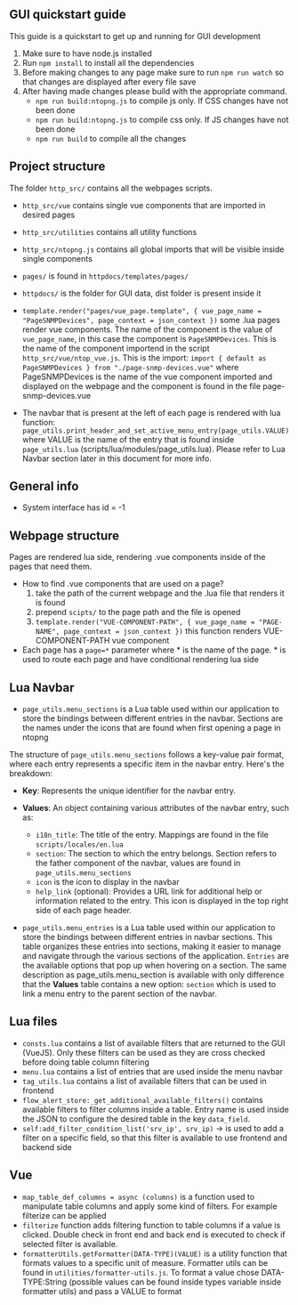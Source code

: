 ## GUI quickstart guide

This guide is a quickstart to get up and running for GUI development

1. Make sure to have node.js installed
2. Run `npm install` to install all the dependencies
3. Before making changes to any page make sure to run `npm run watch` so that changes are displayed after every file save
4. After having made changes please build with the appropriate command.
    - `npm run build:ntopng.js` to compile js only. If CSS changes have not been done
    - `npm run build:ntopng.js` to compile css only. If JS changes have not been done
    - `npm run build` to compile all the changes

## Project structure

The folder `http_src/` contains all the webpages scripts. 

- `http_src/vue` contains single vue components that are imported in desired pages
- `http_src/utilities` contains all utility functions 
- `http_src/ntopng.js` contains all global imports that will be visible inside single components
- `pages/` is found in `httpdocs/templates/pages/`
- `httpdocs/` is the folder for GUI data, dist folder is present inside it
- `template.render("pages/vue_page.template", { vue_page_name = "PageSNMPDevices", page_context = json_context })` some .lua pages render vue components. The name of the component is the value of `vue_page_name`, in this case the component is `PageSNMPDevices`. This is the name of the component importend in the script `http_src/vue/ntop_vue.js`. This is the import: `import { default as PageSNMPDevices } from "./page-snmp-devices.vue"` where PageSNMPDevices is the name of the vue component imported and displayed on the webpage and the component is found in the file page-snmp-devices.vue

- The navbar that is present at the left of each page is rendered with lua function: `page_utils.print_header_and_set_active_menu_entry(page_utils.VALUE)` where VALUE is the name of the entry that is found inside `page_utils.lua` (scripts/lua/modules/page_utils.lua). Please refer to Lua Navbar section later in this document for more info.

## General info

- System interface has id = -1

## Webpage structure

Pages are rendered lua side, rendering .vue components inside of the pages that need them.

- How to find .vue components that are used on a page?
    1. take the path of the current webpage and the .lua file that renders it is found
    2. prepend `scipts/` to the page path and the file is opened
    3. `template.render("VUE-COMPONENT-PATH", { vue_page_name = "PAGE-NAME", page_context = json_context })` this function renders VUE-COMPONENT-PATH vue component
- Each page has a `page=*` parameter where * is the name of the page. * is used to route each page and have conditional rendering lua side

## Lua Navbar

- `page_utils.menu_sections` is a Lua table used within our application to store the bindings between different entries in the navbar. Sections are the names under the icons that are found when first opening a page in ntopng

The structure of `page_utils.menu_sections` follows a key-value pair format, where each entry represents a specific item in the navbar entry. Here's the breakdown:

- **Key**: Represents the unique identifier for the navbar entry.
- **Values**: An object containing various attributes of the navbar entry, such as:
  - `i18n_title`: The title of the entry. Mappings are found in the file `scripts/locales/en.lua`
  - `section`: The section to which the entry belongs. Section refers to the father component of the navbar, values are found in `page_utils.menu_sections`
  - `icon` is the icon to display in the navbar
  - `help_link` (optional): Provides a URL link for additional help or information related to the entry. This icon is displayed in the top right side of each page header.


- `page_utils.menu_entries` is a Lua table used within our application to store the bindings between different entries in navbar sections. This table organizes these entries into sections, making it easier to manage and navigate through the various sections of the application. `Entries` are the available options that pop up when hovering on a section. The same description as page_utils.menu_section is available with only difference that the **Values** table contains a new option: `section` which is used to link a menu entry to the parent section of the navbar.

## Lua files

- `consts.lua` contains a list of available filters that are returned to the GUI (VueJS). Only these filters can be used as they are cross checked before doing table column filtering
- `menu.lua` contains a list of entries that are used inside the menu navbar
- `tag_utils.lua`  contains a list of available filters that can be used in frontend
- `flow_alert_store:_get_additional_available_filters()` contains available filters to filter columns inside a table. Entry name is used inside the JSON to configure the desired table in the key `data_field`. 
- `self:add_filter_condition_list('srv_ip', srv_ip)` -> is used to add a filter on a specific field, so that this filter is available to use frontend and backend side

## Vue 

- `map_table_def_columns = async (columns)` is a function used to manipulate table columns and apply some kind of filters. For example filterize can be applied
- `filterize` function adds filtering function to table columns if a value is clicked. Double check in front end and back end is executed to check if selected filter is available. 
- `formatterUtils.getFormatter(DATA-TYPE)(VALUE)` is a utility function that formats values to a specific unit of measure. Formatter utils can be found in `utilities/formatter-utils.js`. To format a value chose DATA-TYPE:String (possible values can be found inside types variable inside formatter utils) and pass a VALUE to format


